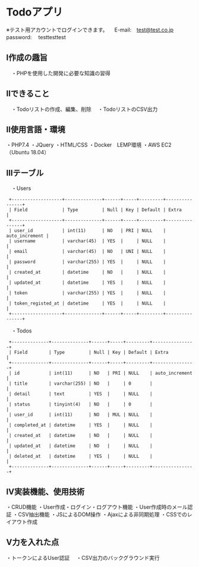 # Todoアプリ
 
※テスト用アカウントでログインできます。
 　E-mail:　test@test.co.jp
　 password:　 testtesttest


## Ⅰ作成の趣旨
　・PHPを使用した開発に必要な知識の習得

## Ⅱできること
　・Todoリストの作成、編集、削除
　・TodoリストのCSV出力

## Ⅱ使用言語・環境
・PHP7.4
・JQuery
・HTML/CSS
・Docker　LEMP環境
・AWS EC2（Ubuntu 18.04）

## Ⅲテーブル
　・Users
 ```
  +-------------------+--------------+------+-----+---------+----------------+
  | Field             | Type         | Null | Key | Default | Extra          |
  +-------------------+--------------+------+-----+---------+----------------+
  | user_id           | int(11)      | NO   | PRI | NULL    | auto_increment |
  | username          | varchar(45)  | YES  |     | NULL    |                |
  | email             | varchar(45)  | NO   | UNI | NULL    |                |
  | password          | varchar(255) | YES  |     | NULL    |                |
  | created_at        | datetime     | NO   |     | NULL    |                |
  | updated_at        | datetime     | YES  |     | NULL    |                |
  | token             | varchar(255) | YES  |     | NULL    |                |
  | token_registed_at | datetime     | YES  |     | NULL    |                |
  +-------------------+--------------+------+-----+---------+----------------+
```
　・Todos
 ```
  +--------------+--------------+------+-----+---------+----------------+
  | Field        | Type         | Null | Key | Default | Extra          |
  +--------------+--------------+------+-----+---------+----------------+
  | id           | int(11)      | NO   | PRI | NULL    | auto_increment |
  | title        | varchar(255) | NO   |     | 0       |                |
  | detail       | text         | YES  |     | NULL    |                |
  | status       | tinyint(4)   | NO   |     | 0       |                |
  | user_id      | int(11)      | NO   | MUL | NULL    |                |
  | completed_at | datetime     | YES  |     | NULL    |                |
  | created_at   | datetime     | NO   |     | NULL    |                |
  | updated_at   | datetime     | NO   |     | NULL    |                |
  | deleted_at   | datetime     | YES  |     | NULL    |                |
  +--------------+--------------+------+-----+---------+----------------+
```

## Ⅳ実装機能、使用技術
・CRUD機能
・User作成・ログイン・ログアウト機能
・User作成時のメール認証
・CSV抽出機能
・JSによるDOM操作
・Ajaxによる非同期処理
・CSSでのレイアウト作成

## Ⅴ力を入れた点
・トークンによるUser認証
　・CSV出力のバックグラウンド実行
